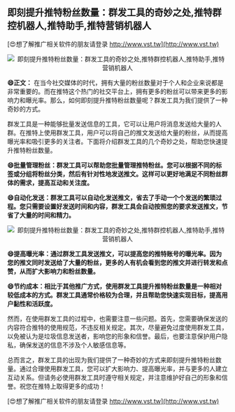 ## **即刻提升推特粉丝数量：群发工具的奇妙之处,推特群控机器人,推特助手,推特营销机器人**

[😍想了解推广相关软件的朋友请登录 http://www.vst.tw](http://www.vst.tw)

 <center><img src="https://vst.tw/MP4/tuiguang/png/0.png" alt="即刻提升推特粉丝数量：群发工具的奇妙之处,推特群控机器人,推特助手,推特营销机器人"></center>

**😄正文：**
在当今社交媒体的时代，拥有大量的粉丝数量对于个人和企业来说都是非常重要的。而在推特这个热门的社交平台上，拥有更多的粉丝可以带来更多的影响力和曝光率。那么，如何即刻提升推特粉丝数量呢？群发工具为我们提供了一种奇妙的方式。

群发工具是一种能够批量发送信息的工具，它可以让用户将消息发送给大量的人群。在推特上使用群发工具，用户可以将自己的推文发送给大量的粉丝，从而提高曝光率和吸引更多的关注者。下面将介绍群发工具的几个奇妙之处，帮助您快速提升推特粉丝数量。

**😄批量管理粉丝：群发工具可以帮助您批量管理推特粉丝。您可以根据不同的标签或分组将粉丝分类，然后有针对性地发送推文。这样可以更好地满足不同粉丝群体的需求，提高互动和关注度。**

**😄自动化发送：群发工具可以自动化发送推文，省去了手动一个个发送的繁琐过程。您只需要设置好发送时间和内容，群发工具会自动按照您的要求发送推文，节省了大量的时间和精力。**

 <center><img src="https://vst.tw/MP4/tuiguang/png/3.png" alt="即刻提升推特粉丝数量：群发工具的奇妙之处,推特群控机器人,推特助手,推特营销机器人"></center>

**😄提高曝光率：通过群发工具发送推文，可以提高您的推特账号的曝光率。因为您的推文同时发送给了大量的粉丝，更多的人有机会看到您的推文并进行转发和点赞，从而扩大影响力和粉丝数量。**

**😄节约成本：相比于其他推广方式，使用群发工具提升推特粉丝数量是一种相对较低成本的方式。群发工具通常价格较为合理，并且帮助您快速实现目标，提高用户黏性和活跃度。**

然而，在使用群发工具的过程中，也需要注意一些问题。首先，您需要确保发送的内容符合推特的使用规范，不违反相关规定。其次，尽量避免过度使用群发工具，以免被认为是垃圾信息发送者，影响您的形象和信誉。最后，也要注意保护用户隐私，确保发送的信息不涉及个人敏感信息等。

总而言之，群发工具的出现为我们提供了一种奇妙的方式来即刻提升推特粉丝数量。通过合理使用群发工具，您可以扩大影响力、提高曝光率，并与更多的人建立互动关系。但请务必使用群发工具时遵守相关规定，并注意维护好自己的形象和信誉。祝您在推特上取得更多的成功！

[😍想了解推广相关软件的朋友请登录 http://www.vst.tw](http://www.vst.tw)



